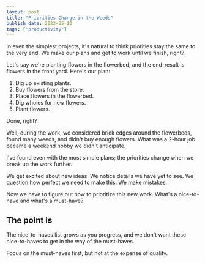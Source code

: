 ```yaml
---
layout: post
title: "Priorities Change in the Weeds"
publish_date: 2023-05-10
tags: ["productivity"]
---
```


In even the simplest projects, it's natural to think priorities stay the same to the very end. We make our plans and get to work until we finish, right?

Let's say we're planting flowers in the flowerbed, and the end-result is flowers in the front yard. Here's our plan:

1. Dig up existing plants.
2. Buy flowers from the store.
3. Place flowers in the flowerbed.
4. Dig wholes for new flowers.
5. Plant flowers.

Done, right?

Well, during the work, we considered brick edges around the flowerbeds, found many weeds, and didn't buy enough flowers. What was a 2-hour job became a weekend hobby we didn't anticipate.

I've found even with the most simple plans; the priorities change when we break up the work further.

We get excited about new ideas.
We notice details we have yet to see.
We question how perfect we need to make this.
We make mistakes.

Now we have to figure out how to prioritize this new work. What's a nice-to-have and what's a must-have?

## The point is

The nice-to-haves list grows as you progress, and we don't want these nice-to-haves to get in the way of the must-haves.

Focus on the must-haves first, but not at the expense of quality.
